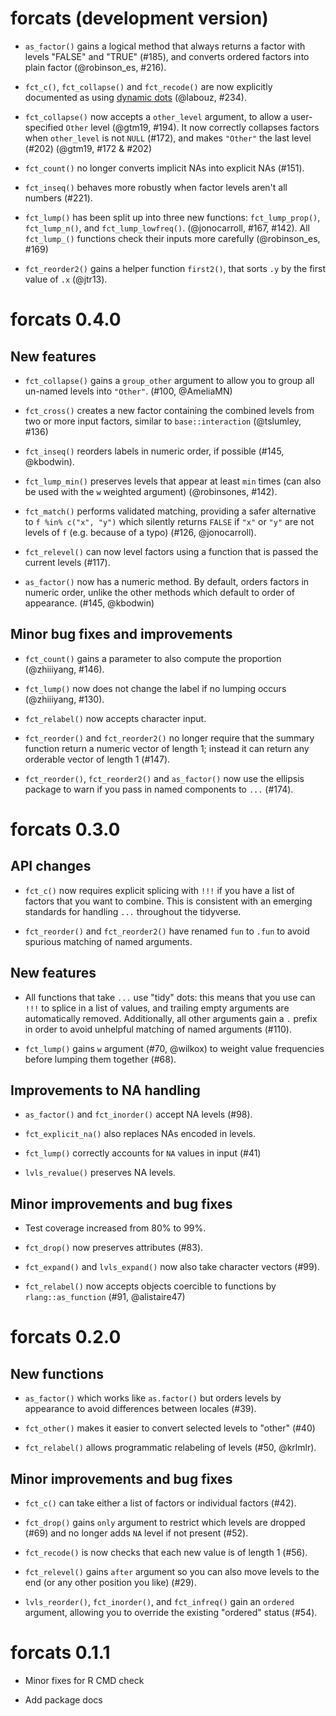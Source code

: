 # forcats (development version)

* `as_factor()` gains a logical method that always returns a factor with
  levels "FALSE" and "TRUE" (#185), and converts ordered factors into plain 
  factor (@robinson_es, #216).

* `fct_c()`, `fct_collapse()` and `fct_recode()` are now explicitly
  documented as using [dynamic dots](https://rlang.r-lib.org/reference/dyn-dots.html) 
  (@labouz, #234).

* `fct_collapse()` now accepts a `other_level` argument, to allow a 
   user-specified `Other` level (@gtm19, #194). It now correctly collapses 
   factors when `other_level` is not `NULL` (#172), and makes `"Other"` the 
   last level (#202) (@gtm19, #172 & #202)

* `fct_count()` no longer converts implicit NAs into explicit NAs (#151).

* `fct_inseq()` behaves more robustly when factor levels aren't all numbers
  (#221).

* `fct_lump()` has been split up into three new functions: `fct_lump_prop()`, 
  `fct_lump_n()`, and `fct_lump_lowfreq()`. (@jonocarroll, #167, #142). 
  All `fct_lump_()` functions check their inputs more carefully 
  (@robinson_es, #169)

* `fct_reorder2()` gains a helper function `first2()`, that sorts `.y` by the 
  first value of `.x` (@jtr13).
  
# forcats 0.4.0

## New features

* `fct_collapse()` gains a `group_other` argument to allow you to group all 
  un-named levels into `"Other"`. (#100, @AmeliaMN)

* `fct_cross()` creates a new factor containing the combined levels from two 
  or more input factors, similar to `base::interaction` (@tslumley, #136)

* `fct_inseq()` reorders labels in numeric order, if possible (#145, @kbodwin).

* `fct_lump_min()` preserves levels that appear at least `min` times (can also 
  be used with the `w` weighted argument) (@robinsones, #142).

* `fct_match()` performs validated matching, providing a safer alternative to
  `f %in% c("x", "y")` which silently returns `FALSE` if `"x"` or `"y"` 
  are not levels of `f` (e.g. because of a typo) (#126, @jonocarroll).

* `fct_relevel()` can now level factors using a function that is passed the
  current levels (#117).

* `as_factor()` now has a numeric method. By default, orders factors in numeric 
  order, unlike the other methods which default to order of appearance. 
  (#145, @kbodwin)

## Minor bug fixes and improvements

* `fct_count()` gains a parameter to also compute the proportion 
  (@zhiiiyang, #146). 

* `fct_lump()` now does not change the label if no lumping occurs 
  (@zhiiiyang, #130). 

* `fct_relabel()` now accepts character input.

* `fct_reorder()` and `fct_reorder2()` no longer require that the summary 
  function return a numeric vector of length 1; instead it can return any
  orderable vector of length 1 (#147).

* `fct_reorder()`, `fct_reorder2()` and `as_factor()` now use the ellipsis
  package to warn if you pass in named components to `...` (#174).

# forcats 0.3.0

## API changes

* `fct_c()` now requires explicit splicing with `!!!` if you have a
  list of factors that you want to combine. This is consistent with an emerging
  standards for handling `...` throughout the tidyverse.

* `fct_reorder()` and `fct_reorder2()` have renamed `fun` to `.fun` to
  avoid spurious matching of named arguments.

## New features

* All functions that take `...` use "tidy" dots: this means that you use can
  `!!!` to splice in a list of values, and trailing empty arguments are 
  automatically removed. Additionally, all other arguments gain a `.` prefix
  in order to avoid unhelpful matching of named arguments (#110).

* `fct_lump()` gains `w` argument (#70, @wilkox) to weight value
  frequencies before lumping them together (#68).

## Improvements to NA handling

* `as_factor()` and `fct_inorder()` accept NA levels (#98).

* `fct_explicit_na()` also replaces NAs encoded in levels.

* `fct_lump()` correctly accounts for `NA` values in input (#41)

* `lvls_revalue()` preserves NA levels.

## Minor improvements and bug fixes

* Test coverage increased from 80% to 99%.

* `fct_drop()` now preserves attributes (#83).

* `fct_expand()` and `lvls_expand()` now also take character vectors (#99).

* `fct_relabel()` now accepts objects coercible to functions 
  by `rlang::as_function` (#91, @alistaire47)

# forcats 0.2.0

## New functions

* `as_factor()` which works like `as.factor()` but orders levels by
  appearance to avoid differences between locales (#39).

* `fct_other()` makes it easier to convert selected levels to "other" (#40)

* `fct_relabel()` allows programmatic relabeling of levels (#50, @krlmlr).

## Minor improvements and bug fixes

* `fct_c()` can take either a list of factors or individual factors (#42).

* `fct_drop()` gains `only` argument to restrict which levels are dropped (#69)
  and no longer adds `NA` level if not present (#52).

* `fct_recode()` is now checks that each new value is of length 1 (#56).

* `fct_relevel()` gains `after` argument so you can also move levels
  to the end (or any other position you like) (#29).

* `lvls_reorder()`, `fct_inorder()`, and `fct_infreq()` gain an `ordered`
   argument, allowing you to override the existing "ordered" status (#54).

# forcats 0.1.1

* Minor fixes for R CMD check

* Add package docs
